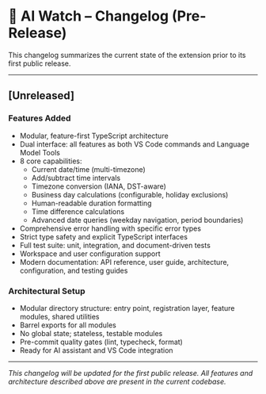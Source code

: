# 📝 AI Watch – Changelog (Pre-Release)

This changelog summarizes the current state of the extension prior to its first public release.

---

## [Unreleased]

### Features Added
- Modular, feature-first TypeScript architecture
- Dual interface: all features as both VS Code commands and Language Model Tools
- 8 core capabilities:
	- Current date/time (multi-timezone)
	- Add/subtract time intervals
	- Timezone conversion (IANA, DST-aware)
	- Business day calculations (configurable, holiday exclusions)
	- Human-readable duration formatting
	- Time difference calculations
	- Advanced date queries (weekday navigation, period boundaries)
- Comprehensive error handling with specific error types
- Strict type safety and explicit TypeScript interfaces
- Full test suite: unit, integration, and document-driven tests
- Workspace and user configuration support
- Modern documentation: API reference, user guide, architecture, configuration, and testing guides

### Architectural Setup
- Modular directory structure: entry point, registration layer, feature modules, shared utilities
- Barrel exports for all modules
- No global state; stateless, testable modules
- Pre-commit quality gates (lint, typecheck, format)
- Ready for AI assistant and VS Code integration

---

_This changelog will be updated for the first public release. All features and architecture described above are present in the current codebase._
